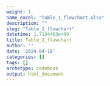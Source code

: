 ```yaml
---
weight: 1
name_excel: "Table_1_flowchart.xlsx"
description: ""
slug: "Table_1_flowchart"
datetime: 1.7134463e+09
title: Table_1_flowchart
author: ''
date: '2024-04-18'
categories: []
tags: []
archetype: codebook
output: html_document
---
```


<div class="tabcontent"></div>
